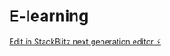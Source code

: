 # E-learning

[Edit in StackBlitz next generation editor ⚡️](https://stackblitz.com/~/github.com/AnudeepBalla10/E-learning)